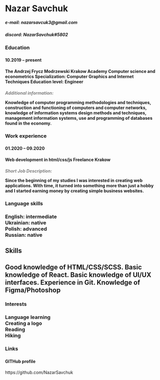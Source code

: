 <h1>Nazar Savchuk</h1>
<h5>e-mail: nazarsavcuk3@gmail.com<h5>
<h5>discord: NazarSavchuk#5802<h5>
<h3>Education<h3>
<h4>10.2019 – present<h4>
<h4>The Andrzej Frycz Modrzewski Krakow Academy
Computer science and econometrics
Specialization: Computer Graphics and Internet Techniques Education level:
Engineer <h4>
<div style="color:gray; font-style: italic">Additional information:</div>
<p>
Knowledge of computer programming methodologies and techniques, construction
and functioning of computers and computer networks, knowledge of information
systems design methods and techniques, management information systems, use
and programming of databases found in the economy.
</p>
<h3>Work experience<h3>
<h4>01.2020 – 09.2020<h4>
<h4>Web development in html/css/js
Freelance Krakow<h4>
<div style="color:gray; font-style: italic">Short Job Description:</div>
<p>Since the beginning of my studies I was interested in creating web applications.
With time, it turned into something more than just a hobby and I started earning
money by creating simple business websites.
</p>
<h3>Language skills<h3>
<div>English: intermediate</div>
<div>Ukrainian: native</div>
<div>Polish: advanced</div>
<div>Russian: native</div>
<h2>Skills<h2>
<div>Good knowledge of HTML/CSS/SCSS. Basic knowledge of React. Basic knowledge of UI/UX interfaces.
Experience in Git. Knowledge of Figma/Photoshop</div>
<h3>Interests<h3>
<div>Language learning</div>
<div>Creating a logo</div>
<div>Reading</div>
<div>Hiking</div>
<h3>Links<h3>
<h4>GITHub profile</h4>
<a>https://github.com/NazarSavchuk</a>